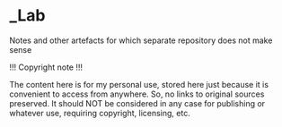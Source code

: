 # _Lab
Notes and other artefacts for which separate repository does not make sense


!!! Copyright note !!!

The content here is for my personal use, stored here just because it is convenient to access from anywhere. So, no links to original sources preserved. It should NOT be considered in any case for publishing or whatever use, requiring copyright, licensing, etc. 
